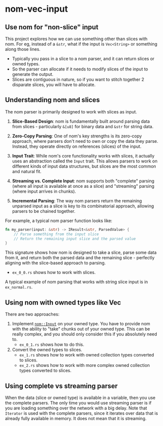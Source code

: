 # nom-vec-input

## Use nom for "non-slice" input

This project explores how we can use something other than slices with nom. For eg, instead
of a `&str`, what if the input is `Vec<String>` or something along those lines.

- Typically you pass in a slice to a nom parser, and it can return slices or owned types.
- So the parser can allocate if it needs to modify slices of the input to generate the
  output.
- Slices are contiguous in nature, so if you want to stitch together 2 disparate slices,
  you will have to allocate.

## Understanding nom and slices

The nom parser is primarily designed to work with slices as input.

1. **Slice-Based Design**: nom is fundamentally built around parsing data from slices -
   particularly `&[u8]` for binary data and `&str` for string data.

2. **Zero-Copy Parsing**: One of nom's key strengths is its zero-copy approach, where
   parsers don't need to own or copy the data they parse. Instead, they operate directly
   on references (slices) of the input.

3. **Input Trait**: While nom's core functionality works with slices, it actually uses an
   abstraction called the `Input` trait. This allows parsers to work on different kinds of
   input data structures, but slices are the most common and natural fit.

4. **Streaming vs. Complete Input**: nom supports both "complete" parsing (where all input
   is available at once as a slice) and "streaming" parsing (where input arrives in
   chunks).

5. **Incremental Parsing**: The way nom parsers return the remaining unparsed input as a
   slice is key to its combinatorial approach, allowing parsers to be chained together.

For example, a typical nom parser function looks like:

```rs
fn my_parser(input: &str) -> IResult<&str, ParsedValue> {
    // Parse something from the input slice
    // Return the remaining input slice and the parsed value
}
```

This signature shows how nom is designed to take a slice, parse some data from it, and
return both the parsed data and the remaining slice - perfectly aligning with the
slice-based approach to parsing.

- `ex_0_0.rs` shows how to work with slices.

A typical example of nom parsing that works with string slice input is in `ex_normal.rs`. 

## Using nom with owned types like Vec

There are two approaches:

1. Implement [`nom::Input`](https://docs.rs/nom/latest/nom/trait.Input.html#tymethod.take)
   on your owned type. You have to provide nom with the ability to "take" chunks out of
   your owned type. This can be really complex, and you should only consider this if you
   absolutely need to.
   - `ex_0_1.rs` shows how to do this.
2. Convert the owned types to slices. 
   - `ex_1.rs` shows how to work with owned collection types converted to slices.
   - `ex_2.rs` shows how to work with more complex owned collection types converted to slices.

## Using complete vs streaming parser

When the data (slice or owned type) is available in a variable, then you use the complete
parsers. The only time you would use streaming parser is if you are loading something over
the network with a big delay. Note that `Iterator` is used with the complete parsers,
since it iterates over data that is already fully available in memory. It does not mean
that it is streaming.
